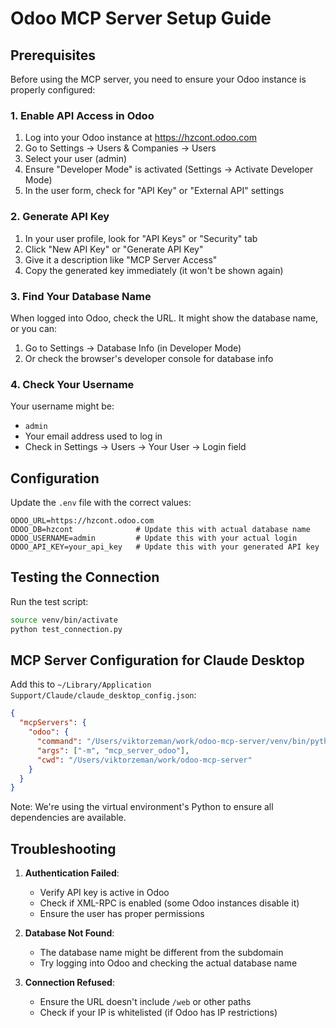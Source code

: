 # Odoo MCP Server Setup Guide

## Prerequisites

Before using the MCP server, you need to ensure your Odoo instance is properly configured:

### 1. Enable API Access in Odoo

1. Log into your Odoo instance at https://hzcont.odoo.com
2. Go to Settings → Users & Companies → Users
3. Select your user (admin)
4. Ensure "Developer Mode" is activated (Settings → Activate Developer Mode)
5. In the user form, check for "API Key" or "External API" settings

### 2. Generate API Key

1. In your user profile, look for "API Keys" or "Security" tab
2. Click "New API Key" or "Generate API Key"
3. Give it a description like "MCP Server Access"
4. Copy the generated key immediately (it won't be shown again)

### 3. Find Your Database Name

When logged into Odoo, check the URL. It might show the database name, or you can:
1. Go to Settings → Database Info (in Developer Mode)
2. Or check the browser's developer console for database info

### 4. Check Your Username

Your username might be:
- `admin`
- Your email address used to log in
- Check in Settings → Users → Your User → Login field

## Configuration

Update the `.env` file with the correct values:

```env
ODOO_URL=https://hzcont.odoo.com
ODOO_DB=hzcont              # Update this with actual database name
ODOO_USERNAME=admin         # Update this with your actual login
ODOO_API_KEY=your_api_key   # Update this with your generated API key
```

## Testing the Connection

Run the test script:
```bash
source venv/bin/activate
python test_connection.py
```

## MCP Server Configuration for Claude Desktop

Add this to `~/Library/Application Support/Claude/claude_desktop_config.json`:

```json
{
  "mcpServers": {
    "odoo": {
      "command": "/Users/viktorzeman/work/odoo-mcp-server/venv/bin/python",
      "args": ["-m", "mcp_server_odoo"],
      "cwd": "/Users/viktorzeman/work/odoo-mcp-server"
    }
  }
}
```

Note: We're using the virtual environment's Python to ensure all dependencies are available.

## Troubleshooting

1. **Authentication Failed**: 
   - Verify API key is active in Odoo
   - Check if XML-RPC is enabled (some Odoo instances disable it)
   - Ensure the user has proper permissions

2. **Database Not Found**:
   - The database name might be different from the subdomain
   - Try logging into Odoo and checking the actual database name

3. **Connection Refused**:
   - Ensure the URL doesn't include `/web` or other paths
   - Check if your IP is whitelisted (if Odoo has IP restrictions)